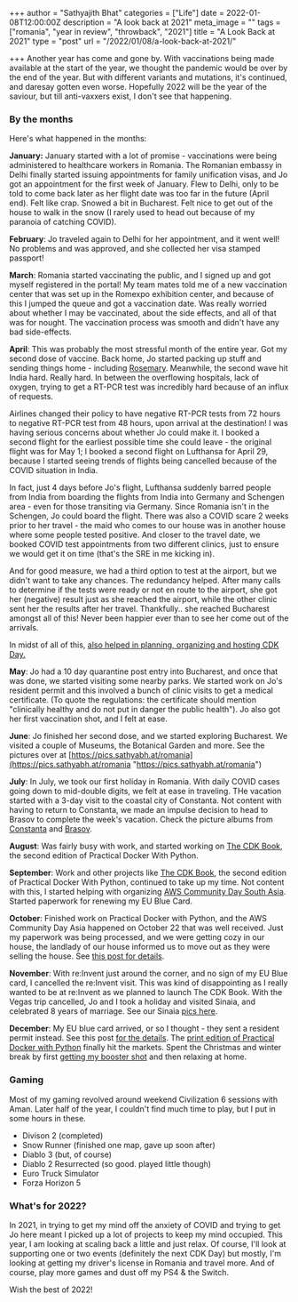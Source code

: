 +++
author = "Sathyajith Bhat"
categories = ["Life"]
date = 2022-01-08T12:00:00Z
description = "A look back at 2021"
meta_image = ""
tags = ["romania", "year in review", "throwback", "2021"]
title = "A Look Back at 2021"
type = "post"
url = "/2022/01/08/a-look-back-at-2021/"

+++
Another year has come and gone by. With vaccinations being made available at the start of the year, we thought the pandemic would be over by the end of the year. But with different variants and mutations, it's continued, and daresay gotten even worse. Hopefully 2022 will be the year of the saviour, but till anti-vaxxers exist, I don't see that happening.

### By the months

Here's what happened in the months:

**January:** January started with a lot of promise - vaccinations were being administered to healthcare workers in Romania. The Romanian embassy in Delhi finally started issuing appointments for family unification visas, and Jo got an appointment for the first week of January. Flew to Delhi, only to be told to come back later as her flight date was too far in the future (April end). Felt like crap. Snowed a bit in Bucharest. Felt nice to get out of the house to walk in the snow (I rarely used to head out because of my paranoia of catching COVID).

**February**: Jo traveled again to Delhi for her appointment, and it went well! No problems and was approved, and she collected her visa stamped passport!

**March**: Romania started vaccinating the public, and I signed up and got myself registered in the portal! My team mates told me of a new vaccination center that was set up in the Romexpo exhibition center, and because of this I jumped the queue and got a vaccination date. Was really worried about whether I may be vaccinated, about the side effects, and all of that was for nought. The vaccination process was smooth and didn't have any bad side-effects.

**April**: This was probably the most stressful month of the entire year. Got my second dose of vaccine. Back home, Jo started packing up stuff and sending things home - including [Rosemary](/2016/05/03/two-years-and-16000km-with-rosemary-the-maruti-suzuki-celerio/). Meanwhile, the second wave hit India hard. Really hard. In between the overflowing hospitals, lack of oxygen, trying to get a RT-PCR test was incredibly hard because of an influx of requests.

Airlines changed their policy to have negative RT-PCR tests from 72 hours to negative RT-PCR test from 48 hours, upon arrival at the destination! I was having serious concerns about whether Jo could make it. I booked a second flight for the earliest possible time she could leave - the original flight was for May 1; I booked a second flight on Lufthansa for April 29, because I started seeing trends of flights being cancelled because of the COVID situation in India.

In fact, just 4 days before Jo's flight, Lufthansa suddenly barred people from India from boarding the flights from India into Germany and Schengen area - even for those transiting via Germany. Since Romania isn't in the Schengen, Jo could board the flight. There was also a COVID scare 2 weeks prior to her travel - the maid who comes to our house was in another house where some people tested positive. And closer to the travel date, we booked COVID test appointments from two different clinics, just to ensure we would get it on time (that's the SRE in me kicking in).

And for good measure, we had a third option to test at the airport, but we didn't want to take any chances. The redundancy helped. After many calls to determine if the tests were ready or not en route to the airport, she got her (negative) result just as she reached the airport, while the other clinic sent her the results after her travel. Thankfully.. she reached Bucharest amongst all of this! Never been happier ever than to see her come out of the arrivals. 

In midst of all of this, [also helped in planning, organizing and hosting CDK Day.](https://sathyasays.com/2021/04/30/cdk-day/)

**May**: Jo had a 10 day quarantine post entry into Bucharest, and once that was done, we started visiting some nearby parks. We started work on Jo's resident permit and this involved a bunch of clinic visits to get a medical certificate. (To quote the regulations: the certificate should mention "clinically healthy and do not put in danger the public health"). Jo also got her first vaccination shot, and I felt at ease.

**June**: Jo finished her second dose, and we started exploring Bucharest. We visited a couple of Museums, the Botanical Garden and more. See the pictures over at [https://pics.sathyabh.at/romania](https://pics.sathyabh.at/romania "https://pics.sathyabh.at/romania")

**July**: In July, we took our first holiday in Romania. With daily COVID cases going down to mid-double digits, we felt at ease in traveling. THe vacation started with a 3-day visit to the coastal city of Constanta. Not content with having to return to Constanta, we made an impulse decision to head to Brasov to complete the week's vacation. Check the picture albums from [Constanta](https://pics.sathyabh.at/constanta-2021) and [Brasov](https://pics.sathyabh.at/brasov-2021).

**August**: Was fairly busy with work, and started working on [The CDK Book](https://www.thecdkbook.com/), the second edition of Practical Docker With Python. 

**September**: Work and other projects like [The CDK Book](https://www.thecdkbook.com/), the second edition of Practical Docker With Python, continued to take up my time. Not content with this, I started helping with organizing [AWS Community Day South Asia](https://communityday.awsug.asia/). Started paperwork for renewing my EU Blue Card.

**October**: Finished work on Practical Docker with Python, and the AWS Community Day Asia happened on October 22 that was well received. Just my paperwork was being processed, and we were getting cozy in our house, the landlady of our house informed us to move out as they were selling the house. See [this post for details](/2021/11/11/moving-house/). 

**November**: With re:Invent just around the corner, and no sign of my EU Blue card, I cancelled the re:Invent visit. This was kind of disappointing as I really wanted to be at re:Invent as we planned to launch The CDK Book. With the Vegas trip cancelled, Jo and I took a holiday and visited Sinaia, and celebrated 8 years of marriage. See our Sinaia [pics here](). 

**December**: My EU blue card arrived, or so I thought - they sent a resident permit instead. See this post [for the details](https://sathyabh.at/2021/12/25/blue-card-blues/). The [print edition of Practical Docker with Python](https://sathyasays.com/2021/12/20/practical-docker-with-python-second-edition/) finally hit the markets. Spent the Christmas and winter break by first [getting my booster shot](https://sathyabh.at/2022/01/03/covid-booster/) and then relaxing at home.

### Gaming

Most of my gaming revolved around weekend Civilization 6 sessions with Aman. Later half of the year, I couldn't find much time to play, but I put in some hours in these.

*  Divison 2 (completed)
* Snow Runner (finished one map, gave up soon after)
* Diablo 3 (but, of course)
* Diablo 2 Resurrected (so good. played little though)
* Euro Truck Simulator
* Forza Horizon 5

### What's for 2022?

In 2021, in trying to get my mind off the anxiety of COVID and trying to get Jo here meant I picked up a lot of projects to keep my mind occupied. This year, I am looking at scaling back a little and just relax. Of course, I'll look at supporting one or two events (definitely the next CDK Day) but mostly, I'm looking at getting my driver's license in Romania and travel more. And of course, play more games and dust off my PS4 & the Switch.

Wish the best of 2022!
